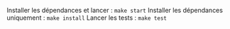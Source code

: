 Installer les dépendances et lancer : `make start`
Installer les dépendances uniquement : `make install`
Lancer les tests : `make test`
